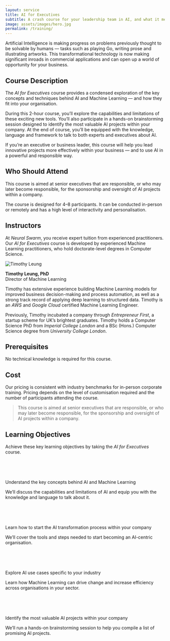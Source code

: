 ```yaml
---
layout: service
title: AI for Executives
subtitle: A crash course for your leadership team in AI, and what it means for your company.
image: assets/images/hero.jpg
permalink: /training/
---
```


<section class="text bg-dark">
  <div class="container">
    <div class="row gx-5">
      <div class="col-lg-8">
        <p>Artificial Intelligence is making progress on problems previously thought to be solvable by humans — tasks such as playing Go, writing prose and illustrating artworks. This transformational technology is now making significant inroads in commercial applications and can open up a world of opportunity for your business.</p>
        <h2 class="fs-5 fw-bold py-3">Course Description</h2>
        <p>The <em>AI for Executives</em> course provides a condensed exploration of the key concepts and techniques behind AI and Machine Learning — and how they fit into your organisation.</p>
        <p>During this 2-hour course, you’ll explore the capabilities and limitations of these exciting new tools. You’ll also participate in a hands-on brainstorming session designed to identify the most valuable AI projects within your company. At the end of course, you’ll be equipped with the knowledge, language and framework to talk to both experts and executives about AI.</p>
        <p>If you’re an executive or business leader, this course will help you lead innovative projects more effectively within your business — and to use AI in a powerful and responsible way.</p>
        <h2 class="fs-5 fw-bold py-3">Who Should Attend</h2>
        <p>This course is aimed at senior executives that are responsible, or who may later become responsible, for the sponsorship and oversight of AI projects within a company.</p>
        <p>The course is designed for 4–8 participants. It can be conducted in-person or remotely and has a high level of interactivity and personalisation.</p>
        <h2 class="fs-5 fw-bold py-3">Instructors</h2>
        <p>At <em>Neural Swarm</em>, you receive expert tuition from experienced practitioners. Our <em>AI for Executives</em> course is developed by experienced Machine Learning practitioners, who hold doctorate-level degrees in Computer Science.</p>
        <div class="row pt-3">
          <div class="col-3">
            <p><img class="img-fluid filter" src="{{ "assets/images/authors/tlyleung.jpg" | relative_url }}" alt="Timothy Leung"/></p>
          </div>
          <div class="col-9">
            <p><strong>Timothy Leung, PhD</strong><br />Director of Machine Learning</p>
            <p class="small">Timothy has extensive experience building Machine Learning models for improved business decision-making and process automation, as well as a strong track record of applying deep learning to structured data. Timothy is an <em>AWS</em> and <em>Google Cloud</em> certified Machine Learning Engineer.</p>
            <p class="small">Previously, Timothy incubated a company through <em>Entrepreneur First</em>, a startup scheme for UK’s brightest graduates. Timothy holds a Computer Science PhD from <em>Imperial College London</em> and a BSc (Hons.) Computer Science degree from <em>University College London</em>.</p>
          </div>
        </div>
        <h2 class="fs-5 fw-bold py-3">Prerequisites</h2>
        <p>No technical knowledge is required for this course.</p>
        <h2 class="fs-5 fw-bold py-3">Cost</h2>
        <p>Our pricing is consistent with industry benchmarks for in-person corporate training. Pricing depends on the level of customisation required and the number of participants attending the course.</p>
      </div>
      <aside class="col-lg-4 d-none d-lg-block">
        <blockquote class="blockquote py-4 fst-italic text-secondary border-top border-bottom border-secondary">
          <p>This course is aimed at senior executives that are responsible, or who may later become responsible, for the sponsorship and oversight of AI projects within a company.</p>
        </blockquote>
      </aside>
    </div>
  </div>
</section>
<section id="learning-objectives" class="list">
  <div class="container">
    <div class="row mb-4">
      <div class="col">
        <h2 class="mb-4">Learning Objectives</h2>
        <p class="lead">Achieve these key learning objectives by taking the <em>AI for Executives</em> course.</p>
      </div>
    </div>
    <div class="row row-cols-1 row-cols-md-2 g-2">
      <div class="col">
        <div class="row">
          <div class="col-logo">
            <svg class="svg-logo" width="64px" height="64px" viewBox="0 0 24 24">
              <use xlink:href="{{ "assets/images/icons.svg#logo" | relative_url }}"></use>
            </svg>
          </div>
          <div class="col ps-0">
            <span>Understand the key concepts behind AI and Machine Learning</span>
            <p class="text-secondary">We’ll discuss the capabilities and limitations of AI and equip you with the knowledge and language to talk about it.</p>
          </div>
        </div>
      </div>
      <div class="col">
        <div class="row">
          <div class="col-logo">
            <svg class="svg-logo" width="64px" height="64px" viewBox="0 0 24 24">
              <use xlink:href="{{ "assets/images/icons.svg#logo" | relative_url }}"></use>
            </svg>
          </div>
          <div class="col ps-0">
            <span>Learn how to start the AI transformation process within your company</span>
            <p class="text-secondary">We’ll cover the tools and steps needed to start becoming an AI-centric organisation.</p>
          </div>
        </div>
      </div>
      <div class="col">
        <div class="row">
          <div class="col-logo">
            <svg class="svg-logo" width="64px" height="64px" viewBox="0 0 24 24">
              <use xlink:href="{{ "assets/images/icons.svg#logo" | relative_url }}"></use>
            </svg>
          </div>
          <div class="col ps-0">
            <span>Explore AI use cases specific to your industry</span>
            <p class="text-secondary">Learn how Machine Learning can drive change and increase efficiency across organisations in your sector.</p>
          </div>
        </div>
      </div>
      <div class="col">
        <div class="row">
          <div class="col-logo">
            <svg class="svg-logo" width="64px" height="64px" viewBox="0 0 24 24">
              <use xlink:href="{{ "assets/images/icons.svg#logo" | relative_url }}"></use>
            </svg>
          </div>
          <div class="col ps-0">
            <span>Identify the most valuable AI projects within your company</span>
            <p class="text-secondary">We’ll run a hands-on brainstorming session to help you compile a list of promising AI projects.</p>
          </div>
        </div>
      </div>
    </div>
  </div>
</section>
